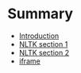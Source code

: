 # Summary

* [Introduction](README.md)
* [NLTK section 1](nltk-session-1-beginners/nltk-session-1-beginners.md)
* [NLTK section 2](data/gitbooks_files/nltk-session-2-beginners.md)
* [iframe](iframes.md)
